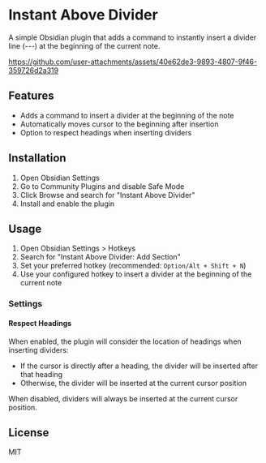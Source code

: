 # Instant Above Divider

A simple Obsidian plugin that adds a command to instantly insert a divider line (---) at the beginning of the current note.




https://github.com/user-attachments/assets/40e62de3-9893-4807-9f46-359726d2a319



## Features

-   Adds a command to insert a divider at the beginning of the note
-   Automatically moves cursor to the beginning after insertion
-   Option to respect headings when inserting dividers

## Installation

1. Open Obsidian Settings
2. Go to Community Plugins and disable Safe Mode
3. Click Browse and search for "Instant Above Divider"
4. Install and enable the plugin

## Usage

1. Open Obsidian Settings > Hotkeys
2. Search for "Instant Above Divider: Add Section"
3. Set your preferred hotkey (recommended: `Option/Alt + Shift + N`)
4. Use your configured hotkey to insert a divider at the beginning of the current note

### Settings

#### Respect Headings

When enabled, the plugin will consider the location of headings when inserting dividers:

-   If the cursor is directly after a heading, the divider will be inserted after that heading
-   Otherwise, the divider will be inserted at the current cursor position

When disabled, dividers will always be inserted at the current cursor position.

## License

MIT
